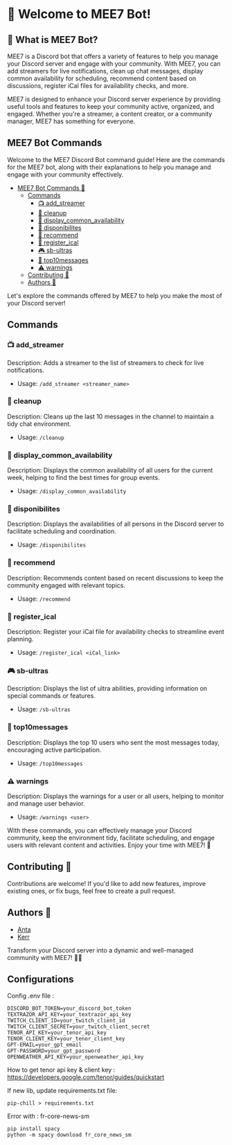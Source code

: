 # 🎉 Welcome to MEE7 Bot! 


## 🤖 What is MEE7 Bot? 
MEE7 is a Discord bot that offers a variety of features to help you manage your Discord server and engage with your community. With MEE7, you can add streamers for live notifications, clean up chat messages, display common availability for scheduling, recommend content based on discussions, register iCal files for availability checks, and more.

MEE7 is designed to enhance your Discord server experience by providing useful tools and features to keep your community active, organized, and engaged. Whether you're a streamer, a content creator, or a community manager, MEE7 has something for everyone.

## MEE7 Bot Commands 

Welcome to the MEE7 Discord Bot command guide! Here are the commands for the MEE7 bot, along with their explanations to help you manage and engage with your community effectively.





<!-- TOC -->
* [MEE7 Bot Commands 🎉](#mee7-bot-commands-)
  * [Commands](#commands)
    * [📺 add_streamer](#-add_streamer)
    * [🧹 cleanup](#-cleanup)
    * [📆 display_common_availability](#-display_common_availability)
    * [📅 disponibilites](#-disponibilites)
    * [📢 recommend](#-recommend)
    * [📂 register_ical](#-register_ical)
    * [🎮 sb-ultras](#-sb-ultras)
    * [🥇 top10messages](#-top10messages)
    * [⚠️ warnings](#-warnings)
  * [Contributing 🤝](#contributing-)
  * [Authors 📝](#authors-)
<!-- TOC -->

Let's explore the commands offered by MEE7 to help you make the most of your Discord server!

## Commands

### 📺 add_streamer

Description: Adds a streamer to the list of streamers to check for live notifications. 
- Usage: ```/add_streamer <streamer_name>```

### 🧹 cleanup
Description: Cleans up the last 10 messages in the channel to maintain a tidy chat environment.
- Usage: ```/cleanup```

### 📆 display_common_availability
Description: Displays the common availability of all users for the current week, helping to find the best times for group events.

- Usage: ```/display_common_availability```

### 📅 disponibilites
Description: Displays the availabilities of all persons in the Discord server to facilitate scheduling and coordination.
- Usage: ```/disponibilites```

### 📢 recommend
Description: Recommends content based on recent discussions to keep the community engaged with relevant topics.
- Usage: ```/recommend```

### 📂 register_ical
Description: Register your iCal file for availability checks to streamline event planning.
- Usage: ```/register_ical <iCal_link>```

### 🎮 sb-ultras
Description: Displays the list of ultra abilities, providing information on special commands or features.
- Usage: ```/sb-ultras```

### 🥇 top10messages
Description: Displays the top 10 users who sent the most messages today, encouraging active participation.
- Usage: ```/top10messages```

### ⚠️ warnings
Description: Displays the warnings for a user or all users, helping to monitor and manage user behavior.
- Usage: ```/warnings <user>```

With these commands, you can effectively manage your Discord community, keep the environment tidy, facilitate scheduling, and engage users with relevant content and activities. Enjoy your time with MEE7! 🎉

## Contributing 🤝
Contributions are welcome! If you'd like to add new features, improve existing ones, or fix bugs, feel free to create a pull request.

## Authors 📝
- [Anta](https://github.com/antaww)
- [Kerr](https://github.com/Mkheir13)

Transform your Discord server into a dynamic and well-managed community with MEE7! 🎊✨


## Configurations


Config .env file : 
```
DISCORD_BOT_TOKEN=your_discord_bot_token
TEXTRAZOR_API_KEY=your_textrazor_api_key
TWITCH_CLIENT_ID=your_twitch_client_id
TWITCH_CLIENT_SECRET=your_twitch_client_secret
TENOR_API_KEY=your_tenor_api_key
TENOR_CLIENT_KEY=your_tenor_client_key
GPT-EMAIL=your_gpt_email
GPT-PASSWORD=your_gpt_password
OPENWEATHER_API_KEY=your_openweather_api_key
```

How to get tenor api key & client key : https://developers.google.com/tenor/guides/quickstart

If new lib, update requirements.txt file:
```
pip-chill > requirements.txt
```

Error with : fr-core-news-sm
```
pip install spacy
python -m spacy download fr_core_news_sm
```